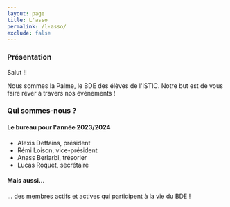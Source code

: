 ```yaml
---
layout: page
title: L'asso
permalink: /l-asso/
exclude: false
---
```


### Présentation

Salut !!

Nous sommes la Palme, le BDE des élèves de l'ISTIC. Notre but est de vous faire rêver à travers nos événements !

### Qui sommes-nous ?

#### Le bureau pour l'année 2023/2024

  - Alexis Deffains,  président
  - Rémi Loison, vice-président
  - Anass Berlarbi, trésorier
  - Lucas Roquet, secrétaire

#### Mais aussi...

... des membres actifs et actives qui participent à la vie du BDE !